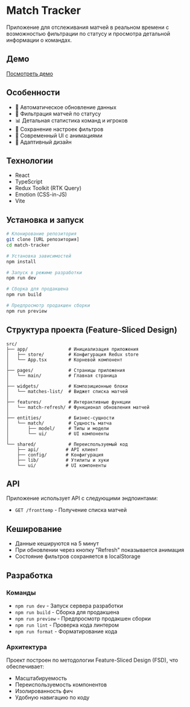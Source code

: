 # Match Tracker

Приложение для отслеживания матчей в реальном времени с возможностью фильтрации по статусу и просмотра детальной информации о командах.

## Демо

[Посмотреть демо](https://app.ftoyd.com) 

## Особенности

- 🔄 Автоматическое обновление данных
- 🎯 Фильтрация матчей по статусу
- 📊 Детальная статистика команд и игроков
- 💾 Сохранение настроек фильтров
- 🎨 Современный UI с анимациями
- 📱 Адаптивный дизайн

## Технологии

- React
- TypeScript
- Redux Toolkit (RTK Query)
- Emotion (CSS-in-JS)
- Vite

## Установка и запуск

```bash
# Клонирование репозитория
git clone [URL репозитория]
cd match-tracker

# Установка зависимостей
npm install

# Запуск в режиме разработки
npm run dev

# Сборка для продакшена
npm run build

# Предпросмотр продакшен сборки
npm run preview
```

## Структура проекта (Feature-Sliced Design)

```
src/
├── app/               # Инициализация приложения
│   ├── store/         # Конфигурация Redux store
│   └── App.tsx        # Корневой компонент
│
├── pages/             # Страницы приложения
│   └── main/          # Главная страница
│
├── widgets/           # Композиционные блоки
│   └── matches-list/  # Виджет списка матчей
│
├── features/          # Интерактивные функции
│   └── match-refresh/ # Функционал обновления матчей
│
├── entities/          # Бизнес-сущности
│   └── match/         # Сущность матча
│       ├── model/     # Типы и модели
│       └── ui/        # UI компоненты
│
└── shared/            # Переиспользуемый код
    ├── api/          # API клиент
    ├── config/       # Конфигурация
    ├── lib/          # Утилиты и хуки
    └── ui/           # UI компоненты
```

## API

Приложение использует API с следующими эндпоинтами:

- `GET /fronttemp` - Получение списка матчей

## Кеширование

- Данные кешируются на 5 минут
- При обновлении через кнопку "Refresh" показывается анимация
- Состояние фильтров сохраняется в localStorage

## Разработка

### Команды

- `npm run dev` - Запуск сервера разработки
- `npm run build` - Сборка для продакшена
- `npm run preview` - Предпросмотр продакшен сборки
- `npm run lint` - Проверка кода линтером
- `npm run format` - Форматирование кода

### Архитектура

Проект построен по методологии Feature-Sliced Design (FSD), что обеспечивает:

- Масштабируемость
- Переиспользуемость компонентов
- Изолированность фич
- Удобную навигацию по коду

